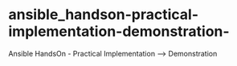 # ansible_handson-practical-implementation-demonstration-
Ansible HandsOn - Practical Implementation --> Demonstration

